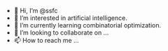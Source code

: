 - 👋 Hi, I’m @ssfc
- 👀 I’m interested in artificial intelligence.
- 🌱 I’m currently learning combinatorial optimization.
- 💞️ I’m looking to collaborate on ...
- 📫 How to reach me ...

<!---
ssfc/ssfc is a ✨ special ✨ repository because its `README.md` (this file) appears on your GitHub profile.
You can click the Preview link to take a look at your changes.
--->
